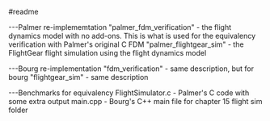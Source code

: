 #readme

---Palmer re-implememtation
"palmer_fdm_verification" - the flight dynamics model with no add-ons. This is what is used for the equivalency verification with Palmer's original C FDM
"palmer_flightgear_sim" - the FlightGear flight simulation using the flight dynamics model



---Bourg re-implementation
"fdm_verification" - same description, but for bourg
"flightgear_sim" - same description

---Benchmarks for equivalency
FlightSimulator.c - Palmer's C code with some extra output
main.cpp - Bourg's C++ main file for chapter 15 flight sim folder



